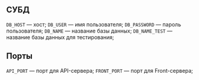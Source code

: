 ## СУБД

`DB_HOST` — хост;
`DB_USER` — имя пользователя;
`DB_PASSWORD` — пароль пользователя;
`DB_NAME` — название базы данных;
`DB_NAME_TEST` — название базы данных для тестирования;

## Порты
`API_PORT` — порт для API-сервера;
`FRONT_PORT` — порт для Front-сервера;